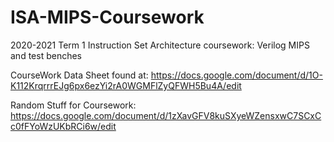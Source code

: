 # ISA-MIPS-Coursework
2020-2021 Term 1 Instruction Set Architecture coursework: Verilog MIPS and test benches 

CourseWork Data Sheet found at: https://docs.google.com/document/d/1O-K112KrqrrrEJg6px6ezYi2rA0WGMFlZyQFWH5Bu4A/edit

Random Stuff for Coursework: https://docs.google.com/document/d/1zXavGFV8kuSXyeWZensxwC7SCxCc0fFYoWzUKbRCi6w/edit
